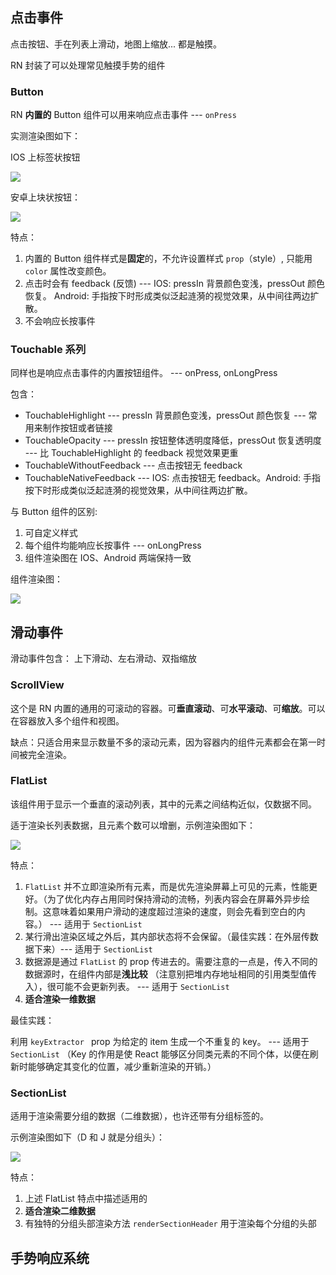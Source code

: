 ## 点击事件

点击按钮、手在列表上滑动，地图上缩放... 都是触摸。

RN 封装了可以处理常见触摸手势的组件

### Button

RN **内置的** Button 组件可以用来响应点击事件   ---    `onPress`

实测渲染图如下：

IOS 上标签状按钮

![](https://i.loli.net/2021/03/10/ZfkyVpCIUbMsLW1.png)

安卓上块状按钮：

![](https://i.loli.net/2021/03/10/Bzwd8QgeaoiXvkE.png)

特点：

1. 内置的 Button 组件样式是**固定**的，不允许设置样式 `prop`（style）, 只能用 `color` 属性改变颜色。
2. 点击时会有 feedback (反馈) --- IOS: pressIn 背景颜色变浅，pressOut 颜色恢复。 Android: 手指按下时形成类似泛起涟漪的视觉效果，从中间往两边扩散。
3. 不会响应长按事件



### Touchable 系列

同样也是响应点击事件的内置按钮组件。   ---   onPress, onLongPress

包含： 

- TouchableHighlight  --- pressIn 背景颜色变浅，pressOut 颜色恢复  --- 常用来制作按钮或者链接
- TouchableOpacity --- pressIn 按钮整体透明度降低，pressOut 恢复透明度 --- 比 TouchableHighlight 的 feedback 视觉效果更重
- TouchableWithoutFeedback --- 点击按钮无 feedback
- TouchableNativeFeedback --- IOS: 点击按钮无 feedback。Android:  手指按下时形成类似泛起涟漪的视觉效果，从中间往两边扩散。



与 Button 组件的区别:

1. 可自定义样式
2. 每个组件均能响应长按事件  ---  onLongPress
3. 组件渲染图在 IOS、Android 两端保持一致



组件渲染图：

![](https://i.loli.net/2021/03/10/gErdGtoqT2AwlIa.png)

## 滑动事件

滑动事件包含： 上下滑动、左右滑动、双指缩放

### ScrollView

这个是 RN 内置的通用的可滚动的容器。可**垂直滚动**、可**水平滚动**、可**缩放**。可以在容器放入多个组件和视图。

缺点：只适合用来显示数量不多的滚动元素，因为容器内的组件元素都会在第一时间被完全渲染。

### FlatList

该组件用于显示一个垂直的滚动列表，其中的元素之间结构近似，仅数据不同。

适于渲染长列表数据，且元素个数可以增删，示例渲染图如下：

![](https://i.loli.net/2021/03/10/raUT7HVY9uOXmbS.png)

特点：

1. `FlatList` 并不立即渲染所有元素，而是优先渲染屏幕上可见的元素，性能更好。（为了优化内存占用同时保持滑动的流畅，列表内容会在屏幕外异步绘制。这意味着如果用户滑动的速度超过渲染的速度，则会先看到空白的内容。） --- 适用于 `SectionList`
2. 某行滑出渲染区域之外后，其内部状态将不会保留。（最佳实践：在外层传数据下来）--- 适用于 `SectionList`
3. 数据源是通过 `FlatList` 的 prop 传进去的。需要注意的一点是，传入不同的数据源时，在组件内部是**浅比较** （注意别把堆内存地址相同的引用类型值传入），很可能不会更新列表。 ---  适用于 `SectionList`
4. **适合渲染一维数据**



最佳实践：

利用  `keyExtractor `  prop 为给定的 item 生成一个不重复的 key。 ---  适用于 `SectionList` （Key 的作用是使 React 能够区分同类元素的不同个体，以便在刷新时能够确定其变化的位置，减少重新渲染的开销。） 



### SectionList

适用于渲染需要分组的数据（二维数据），也许还带有分组标签的。

示例渲染图如下（D 和 J 就是分组头）：

![](https://i.loli.net/2021/03/10/VyNuIhb7t4B2seL.png)

特点： 

1. 上述 FlatList 特点中描述适用的
2. **适合渲染二维数据**
3. 有独特的分组头部渲染方法 `renderSectionHeader` 用于渲染每个分组的头部



## 手势响应系统

